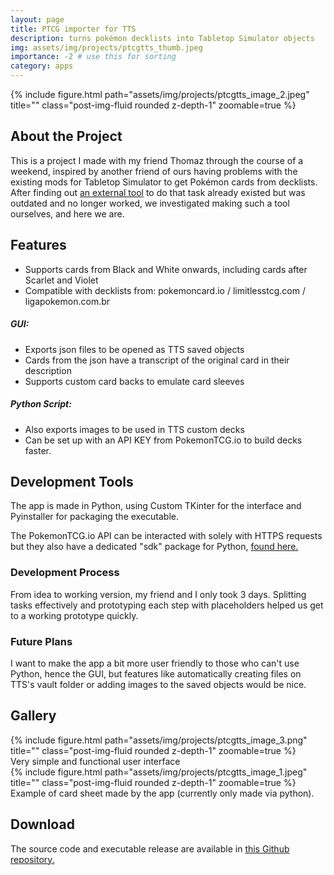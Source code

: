 ```yaml
---
layout: page
title: PTCG importer for TTS
description: turns pokémon decklists into Tabletop Simulator objects
img: assets/img/projects/ptcgtts_thumb.jpeg
importance: -2 # use this for sorting
category: apps
---
```


<div class="text-center">
    {% include figure.html path="assets/img/projects/ptcgtts_image_2.jpeg" title="" class="post-img-fluid rounded z-depth-1" zoomable=true %}
</div>

## About the Project

This is a project I made with my friend Thomaz through the course of a weekend, inspired by another friend of ours having problems with
the existing mods for Tabletop Simulator to get Pokémon cards from decklists.
After finding out <a href="https://github.com/jeandeaual/tts-deckconverter">an external tool</a> to do that task already existed but was outdated and no longer worked, we investigated making such a tool ourselves, and here we are.

## Features
- Supports cards from Black and White onwards, including cards after Scarlet and Violet
- Compatible with decklists from: pokemoncard.io / limitlesstcg.com / ligapokemon.com.br

##### GUI:
- Exports json files to be opened as TTS saved objects
- Cards from the json have a transcript of the original card in their description
- Supports custom card backs to emulate card sleeves

##### Python Script:
- Also exports images to be used in TTS custom decks
- Can be set up with an API KEY from PokemonTCG.io to build decks faster.

## Development Tools

The app is made in Python, using Custom TKinter for the interface and Pyinstaller for packaging the executable.

The PokemonTCG.io API can be interacted with solely with HTTPS requests 
but they also have a dedicated "sdk" package for Python, <a href="https://github.com/PokemonTCG/pokemon-tcg-sdk-python">found here.</a>

### Development Process

From idea to working version, my friend and I only took 3 days. Splitting tasks effectively and prototyping each step with placeholders helped us get to a working prototype quickly.

<!-- You can read more about the process in <a href="">a dedicated blog post I wrote on it.</a> -->

### Future Plans

I want to make the app a bit more user friendly to those who can't use Python, hence the GUI, but features like automatically creating files on TTS's vault folder or adding images to the saved objects would be nice.

## Gallery

<div class="text-center">
    {% include figure.html path="assets/img/projects/ptcgtts_image_3.png" title="" class="post-img-fluid rounded z-depth-1" zoomable=true %}
</div>
<div class="caption">Very simple and functional user interface</div>

<div class="text-center">
    {% include figure.html path="assets/img/projects/ptcgtts_image_1.jpeg" title="" class="post-img-fluid rounded z-depth-1" zoomable=true %}
</div>
<div class="caption">Example of card sheet made by the app (currently only made via python).</div>

## Download

The source code and executable release are available in <a href="https://github.com/natanmaia95/ptcg-tts-decklist-importer">this Github repository.</a>